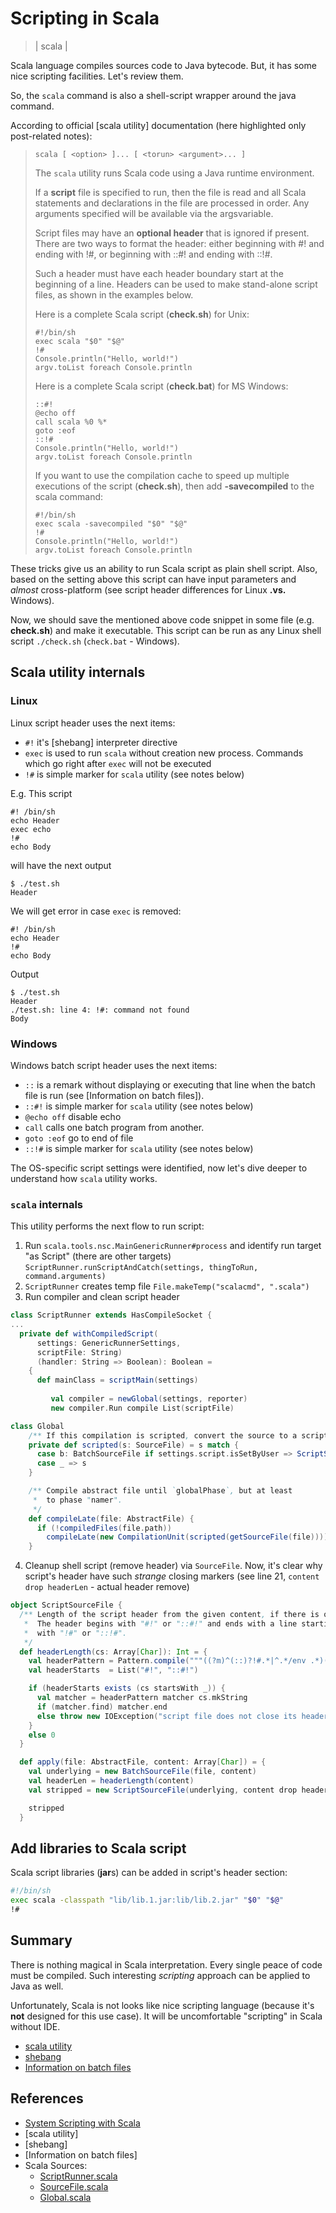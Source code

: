 # Scripting in Scala
> | scala |

Scala language compiles sources code to Java bytecode.  But, it has some nice scripting facilities. Let's review them.

So, the `scala` command is also a shell-script wrapper around the java command.

According to official [scala utility] documentation (here highlighted only post-related notes):

> `scala [ <option> ]... [ <torun> <argument>... ]`
>
> The `scala` utility runs Scala code using a Java runtime environment. 
>
>If a **script** file is specified to run, then the file is read and all Scala statements and declarations in the file are processed in order. Any arguments specified will be available via the argsvariable. 
>
>Script files may have an **optional header** that is ignored if present. There are two ways to format the header: either beginning with #! and ending with !#, or beginning with ::#! and ending with ::!#.
>
> Such a header must have each header boundary start at the beginning of a line. Headers can be used to make stand-alone script files, as shown in the examples below.
> 
>Here is a complete Scala script (**check.sh**) for Unix:
>
>```
>#!/bin/sh
>exec scala "$0" "$@"
>!#
>Console.println("Hello, world!")
>argv.toList foreach Console.println
>```
>Here is a complete Scala script (**check.bat**) for MS Windows:
>
>```
>::#!
>@echo off
>call scala %0 %*
>goto :eof
>::!#
>Console.println("Hello, world!")
>argv.toList foreach Console.println
>```
>If you want to use the compilation cache to speed up multiple executions of the script (**check.sh**), then add **-savecompiled** to the scala command:
>
>```
>#!/bin/sh
>exec scala -savecompiled "$0" "$@"
>!#
>Console.println("Hello, world!")
>argv.toList foreach Console.println
>```

These tricks give us an ability to run Scala script as plain shell script. Also, based on the setting above this script can have input parameters and *almost* cross-platform (see script header differences for Linux **.vs.** Windows).

Now, we should save the mentioned above code snippet in some file (e.g. **check.sh**) and make it executable. This script can be run as any Linux shell script `./check.sh` (`check.bat` - Windows).

## Scala utility internals

### Linux

Linux script header uses the next items:

- `#!` it's [shebang] interpreter directive
- `exec` is used to run `scala` without creation new process. Commands which go right after `exec` will not be executed
- `!#` is simple marker for `scala` utility (see notes below)

E.g. 
This script 

```
#! /bin/sh
echo Header
exec echo
!#
echo Body
```

will have the next output

```
$ ./test.sh
Header
```

We will get error in case `exec` is removed:

```
#! /bin/sh
echo Header
!#
echo Body
```

Output

```
$ ./test.sh
Header
./test.sh: line 4: !#: command not found
Body

```

### Windows

Windows batch script header uses the next items:

- `::` is a remark without displaying or executing that line when the batch file is run (see [Information on batch files]).
- `::#!`  is simple marker for `scala` utility (see notes below)
- `@echo off` disable echo
- `call` calls one batch program from another.
- `goto :eof` go to end of file
- `::!#` is simple marker for `scala` utility (see notes below)

The OS-specific script settings were identified, now let's dive deeper to understand how `scala` utility works.

### `scala` internals

This utility performs the next flow to run script:

1. Run `scala.tools.nsc.MainGenericRunner#process` and identify run target "as Script" (there are other targets) `ScriptRunner.runScriptAndCatch(settings, thingToRun, command.arguments)` 
2. `ScriptRunner` creates temp file `File.makeTemp("scalacmd", ".scala")`
3. Run compiler and clean script header

```scala
class ScriptRunner extends HasCompileSocket {
...
  private def withCompiledScript(
      settings: GenericRunnerSettings,
      scriptFile: String)
      (handler: String => Boolean): Boolean =
    {
      def mainClass = scriptMain(settings)
  
         val compiler = newGlobal(settings, reporter)
         new compiler.Run compile List(scriptFile)
```

```scala
class Global
    /** If this compilation is scripted, convert the source to a script source. */
    private def scripted(s: SourceFile) = s match {
      case b: BatchSourceFile if settings.script.isSetByUser => ScriptSourceFile(b)
      case _ => s
    }

    /** Compile abstract file until `globalPhase`, but at least
     *  to phase "namer".
     */
    def compileLate(file: AbstractFile) {
      if (!compiledFiles(file.path))
        compileLate(new CompilationUnit(scripted(getSourceFile(file))))
    }

```

4. Cleanup shell script (remove header) via `SourceFile`. Now, it's clear why script's header have such *strange* closing markers (see line 21, `content drop headerLen` - actual header remove)

```scala
object ScriptSourceFile {
  /** Length of the script header from the given content, if there is one.
   *  The header begins with "#!" or "::#!" and ends with a line starting
   *  with "!#" or "::!#".
   */
  def headerLength(cs: Array[Char]): Int = {
    val headerPattern = Pattern.compile("""((?m)^(::)?!#.*|^.*/env .*)(\r|\n|\r\n)""")
    val headerStarts  = List("#!", "::#!")

    if (headerStarts exists (cs startsWith _)) {
      val matcher = headerPattern matcher cs.mkString
      if (matcher.find) matcher.end
      else throw new IOException("script file does not close its header with !# or ::!#")
    }
    else 0
  }

  def apply(file: AbstractFile, content: Array[Char]) = {
    val underlying = new BatchSourceFile(file, content)
    val headerLen = headerLength(content)
    val stripped = new ScriptSourceFile(underlying, content drop headerLen, headerLen)

    stripped
  }
```

## Add libraries to Scala script

Scala script libraries (**jar**s) can be added in script's header section:

```bash
#!/bin/sh
exec scala -classpath "lib/lib.1.jar:lib/lib.2.jar" "$0" "$@"
!#
```

## Summary

There is nothing magical in Scala interpretation. Every single peace of code must be compiled. Such interesting *scripting* approach can be applied to Java as well.

Unfortunately, Scala is not looks like nice scripting language (because it's **not** designed for this use case). It will be uncomfortable "scripting" in Scala without IDE.

- [scala utility](http://www.scala-lang.org/files/archive/nightly/docs-2.10.1/manual/html/scala.html)
- [shebang](http://en.wikipedia.org/wiki/Shebang_(Unix))
- [Information on batch files](http://www.computerhope.com/batch.htm)

## References

- [System Scripting with Scala](http://timperrett.com/2011/08/01/system-scripting-with-scala/)
- [scala utility]
- [shebang]
- [Information on batch files]
- Scala Sources:
    - [ScriptRunner.scala](https://github.com/scala/scala/blob/v2.11.5/src/compiler/scala/tools/nsc/ScriptRunner.scala#)
    - [SourceFile.scala](https://github.com/scala/scala/blob/v2.11.5/src/reflect/scala/reflect/internal/util/SourceFile.scala)
    - [Global.scala](https://github.com/scala/scala/blob/v2.11.5/src/compiler/scala/tools/nsc/Global.scala)